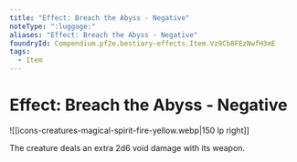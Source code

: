 ```yaml
---
title: "Effect: Breach the Abyss - Negative"
noteType: ":luggage:"
aliases: "Effect: Breach the Abyss - Negative"
foundryId: Compendium.pf2e.bestiary-effects.Item.Vz9Cb8FEzNwfH3mE
tags:
  - Item
---
```


# Effect: Breach the Abyss - Negative
![[icons-creatures-magical-spirit-fire-yellow.webp|150 lp right]]

The creature deals an extra 2d6 void damage with its weapon.
